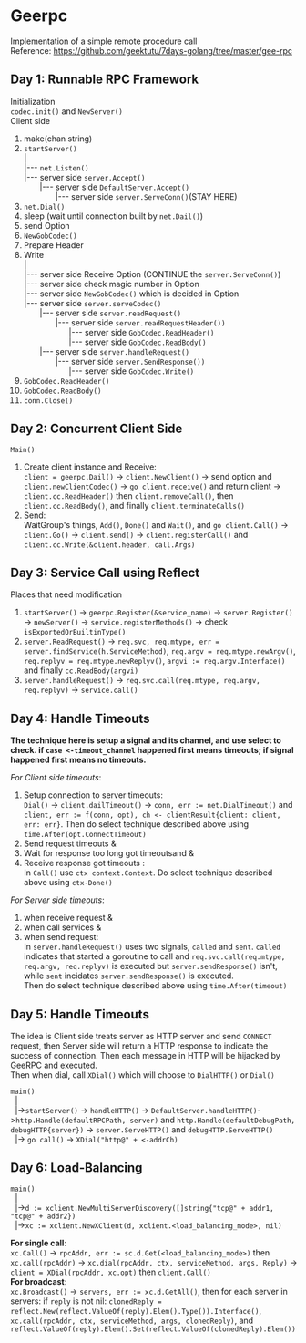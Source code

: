 # Geerpc
Implementation of a simple remote procedure call <br>
Reference: https://github.com/geektutu/7days-golang/tree/master/gee-rpc

## Day 1: Runnable RPC Framework<br> ##
Initialization<br>
`codec.init()` and `NewServer()` <br>
Client side
1. make(chan string)
2. `startServer()`<br>
   |<br>
   |--- `net.Listen()`<br>
   |--- server side `server.Accept()`<br>
   &nbsp;&nbsp;&nbsp;&nbsp;&nbsp;&nbsp;&nbsp;|--- server side `DefaultServer.Accept()`<br>
   &nbsp;&nbsp;&nbsp;&nbsp;&nbsp;&nbsp;&nbsp;&nbsp;&nbsp;&nbsp;&nbsp;&nbsp;&nbsp;&nbsp;|--- server side `server.ServeConn()`(STAY HERE) <br> 
3. `net.Dial()`<br>
4. sleep (wait until connection built by `net.Dail()`)
5. send Option
6. `NewGobCodec()`
7. Prepare Header
8. Write<br>
   |<br>
   |--- server side Receive Option (CONTINUE the `server.ServeConn()`)<br>
   |--- server side check magic number in Option<br>
   |--- server side `NewGobCodec()` which is decided in Option <br>
   |--- server side `server.serveCodec()`<br>
   &nbsp;&nbsp;&nbsp;&nbsp;&nbsp;&nbsp;&nbsp;|--- server side `server.readRequest()`<br>
   &nbsp;&nbsp;&nbsp;&nbsp;&nbsp;&nbsp;&nbsp;&nbsp;&nbsp;&nbsp;&nbsp;&nbsp;&nbsp;&nbsp;|--- server side `server.readRequestHeader())`<br>
   &nbsp;&nbsp;&nbsp;&nbsp;&nbsp;&nbsp;&nbsp;&nbsp;&nbsp;&nbsp;&nbsp;&nbsp;&nbsp;&nbsp;&nbsp;&nbsp;&nbsp;&nbsp;&nbsp;&nbsp;|--- server side `GobCodec.ReadHeader()`<br>
   &nbsp;&nbsp;&nbsp;&nbsp;&nbsp;&nbsp;&nbsp;&nbsp;&nbsp;&nbsp;&nbsp;&nbsp;&nbsp;&nbsp;&nbsp;&nbsp;&nbsp;&nbsp;&nbsp;&nbsp;|--- server side `GobCodec.ReadBody()`<br>
   &nbsp;&nbsp;&nbsp;&nbsp;&nbsp;&nbsp;&nbsp;|--- server side `server.handleRequest()`<br>
   &nbsp;&nbsp;&nbsp;&nbsp;&nbsp;&nbsp;&nbsp;&nbsp;&nbsp;&nbsp;&nbsp;&nbsp;&nbsp;&nbsp;|--- server side `server.SendResponse())`<br>
   &nbsp;&nbsp;&nbsp;&nbsp;&nbsp;&nbsp;&nbsp;&nbsp;&nbsp;&nbsp;&nbsp;&nbsp;&nbsp;&nbsp;&nbsp;&nbsp;&nbsp;&nbsp;&nbsp;&nbsp;|--- server side `GobCodec.Write()`<br>
9. `GobCodec.ReadHeader()`
10. `GobCodec.ReadBody()`
11. `conn.Close()`

## Day 2: Concurrent Client Side <br> ## 
`Main()`<br>
1. Create client instance and Receive: <br>
`client = geerpc.Dail()` -> `client.NewClient()` -> send option and `client.newClientCodec()` -> `go client.receive()` and return client -> `client.cc.ReadHeader()` then `client.removeCall()`, then `client.cc.ReadBody()`, and finally `client.terminateCalls()`<br>
2. Send: <br>
WaitGroup's things, `Add()`, `Done()` and `Wait()`, and `go client.Call()` -> `client.Go()` -> `client.send()` -> `client.registerCall()` and `client.cc.Write(&client.header, call.Args)`

## Day 3: Service Call using Reflect <br> ## 
Places that need modification<br>
1. `startServer()` -> `geerpc.Register(&service_name)` -> `server.Register()` -> `newServer()` -> `service.registerMethods()` -> check `isExportedOrBuiltinType()`
2. `server.ReadRequest()` -> `req.svc, req.mtype, err = server.findService(h.ServiceMethod)`, `req.argv = req.mtype.newArgv()`, `req.replyv = req.mtype.newReplyv()`, `argvi := req.argv.Interface()` and finally `cc.ReadBody(argvi)`
3. `server.handleRequest()` -> `req.svc.call(req.mtype, req.argv, req.replyv)` -> `service.call()`

## Day 4: Handle Timeouts <br> ##
__The technique here is setup a signal and its channel, and use select to check. if `case <-timeout_channel` happened first means timeouts; if signal happened first means no timeouts.__<br>

_For Client side timeouts_: <br>
1. Setup connection to server timeouts: <br>
`Dial()` -> `client.dailTimeout()` -> `conn, err := net.DialTimeout()` and `client, err := f(conn, opt), ch <- clientResult{client: client, err: err}`. Then do select technique described above using `time.After(opt.ConnectTimeout)`
2. Send request timeouts &
3. Wait for response too long got timeoutsand &
4. Receive response got timeouts : <br>
In `Call()` use `ctx context.Context`. Do select technique described above using `ctx-Done()` 

_For Server side timeouts_:<br>
1. when receive request &
2. when call services &
3. when send request:<br>
In `server.handleRequest()` uses two signals, `called` and `sent`. `called` indicates that started a goroutine to call and `req.svc.call(req.mtype, req.argv, req.replyv)` is executed but `server.sendResponse()` isn't, while `sent` incidates `server.sendResponse()` is executed.<br>
Then do select technique described above using `time.After(timeout)`

## Day 5: Handle Timeouts <br> ##
The idea is Client side treats server as HTTP server and send `CONNECT` request, then Server side will return a HTTP response to indicate the success of connection. Then each message in HTTP will be hijacked by GeeRPC and executed.<br>
Then when dial, call `XDial()` which will choose to `DialHTTP()` or `Dial()`

`main()`<br>
        &nbsp;&nbsp;|<br>
        &nbsp;&nbsp;|->`startServer()` -> `handleHTTP()` -> `DefaultServer.handleHTTP()`->`http.Handle(defaultRPCPath, server)` and `http.Handle(defaultDebugPath, debugHTTP{server})` -> `server.ServeHTTP()` and `debugHTTP.ServeHTTP()` <br>
        &nbsp;&nbsp;|-> `go call()` -> `XDial("http@" + <-addrCh)`

## Day 6: Load-Balancing <br> ##
`main()`<br>
        &nbsp;&nbsp;|<br>
        &nbsp;&nbsp;|->`d := xclient.NewMultiServerDiscovery([]string{"tcp@" + addr1, "tcp@" + addr2})`<br>
        &nbsp;&nbsp;|->`xc := xclient.NewXClient(d, xclient.<load_balancing_mode>, nil)`<br>
        
__For single call__: <br>
`xc.Call()` -> `rpcAddr, err := sc.d.Get(<load_balancing_mode>)` then `xc.call(rpcAddr)` -> `xc.dial(rpcAddr, ctx, serviceMethod, args, Reply)` -> `client = XDial(rpcAddr, xc.opt)` then `client.Call()` <br>
__For broadcast__: <br>
`xc.Broadcast()` -> `servers, err := xc.d.GetAll()`, then for each server in servers: if `reply` is not nil: `clonedReply = reflect.New(reflect.ValueOf(reply).Elem().Type()).Interface()`, `xc.call(rpcAddr, ctx, serviceMethod, args, clonedReply)`, and `reflect.ValueOf(reply).Elem().Set(reflect.ValueOf(clonedReply).Elem())`

